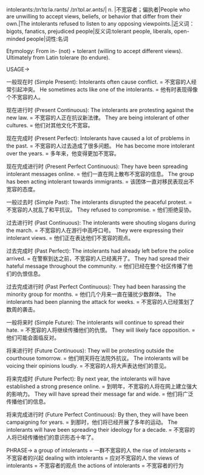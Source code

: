 intolerants:/ɪnˈtɑːlə.rənts/ /ɪnˈtɒl.ər.ənts/| n. |不宽容者；偏执者|People who are unwilling to accept views, beliefs, or behavior that differ from their own.|The intolerants refused to listen to any opposing viewpoints.|近义词：bigots, fanatics, prejudiced people|反义词:tolerant people, liberals, open-minded people|词性:名词

Etymology:
From in- (not) + tolerant (willing to accept different views).  Ultimately from Latin tolerare (to endure).

USAGE->

一般现在时 (Simple Present):
Intolerants often cause conflict. = 不宽容的人经常引起冲突。
He sometimes acts like one of the intolerants. = 他有时表现得像个不宽容的人。

现在进行时 (Present Continuous):
The intolerants are protesting against the new law. = 不宽容的人正在抗议新法律。
They are being intolerant of other cultures. = 他们对其他文化不宽容。

现在完成时 (Present Perfect):
Intolerants have caused a lot of problems in the past. = 不宽容的人过去造成了很多问题。
He has become more intolerant over the years. = 多年来，他变得更加不宽容。

现在完成进行时 (Present Perfect Continuous):
They have been spreading intolerant messages online. = 他们一直在网上散布不宽容的信息。
The group has been acting intolerant towards immigrants. = 该团体一直对移民表现出不宽容的态度。

一般过去时 (Simple Past):
The intolerants disrupted the peaceful protest. = 不宽容的人扰乱了和平抗议。
They refused to compromise. = 他们拒绝妥协。

过去进行时 (Past Continuous):
The intolerants were shouting slogans during the march. = 不宽容的人在游行中高呼口号。
They were expressing their intolerant views. = 他们正在表达他们不宽容的观点。

过去完成时 (Past Perfect):
The intolerants had already left before the police arrived. = 在警察到达之前，不宽容的人已经离开了。
They had spread their hateful message throughout the community. = 他们已经在整个社区传播了他们的仇恨信息。


过去完成进行时 (Past Perfect Continuous):
They had been harassing the minority group for months. = 他们几个月来一直在骚扰少数群体。
The intolerants had been planning the attack for weeks. = 不宽容的人已经策划了数周的袭击。

一般将来时 (Simple Future):
The intolerants will continue to spread their hate. = 不宽容的人将继续传播他们的仇恨。
They will likely face opposition. = 他们可能会面临反对。

将来进行时 (Future Continuous):
They will be protesting outside the courthouse tomorrow. = 他们明天将在法院外抗议。
The intolerants will be voicing their opinions loudly. = 不宽容的人将大声表达他们的意见。

将来完成时 (Future Perfect):
By next year, the intolerants will have established a strong presence online. = 到明年，不宽容的人将在网上建立强大的影响力。
They will have spread their message far and wide. = 他们将广泛传播他们的信息。

将来完成进行时 (Future Perfect Continuous):
By then, they will have been campaigning for years. = 到那时，他们将已经开展了多年的运动。
The intolerants will have been spreading their ideology for a decade. = 不宽容的人将已经传播他们的意识形态十年了。


PHRASE->
a group of intolerants = 一群不宽容的人
the rise of intolerants = 不宽容者的兴起
dealing with intolerants =  应对不宽容的人
the views of intolerants = 不宽容者的观点
the actions of intolerants = 不宽容者的行为
